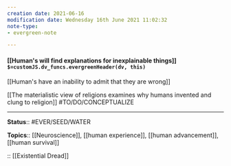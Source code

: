 ```yaml
---
creation date: 2021-06-16
modification date: Wednesday 16th June 2021 11:02:32
note-type: 
- evergreen-note

---
```


#### [[Human's will find explanations for inexplainable things]] `$=customJS.dv_funcs.evergreenHeader(dv, this)`

[[Human's have an inability to admit that they are wrong]]

[[The materialistic view of religions examines why humans invented and clung to religion]] #TO/DO/CONCEPTUALIZE 

---

**Status**:: #EVER/SEED/WATER  

**Topics**::  [[Neuroscience]], [[human experience]], [[human advancement]], [[human survival]]
	
:: [[Existential Dread]]